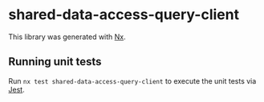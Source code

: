 # shared-data-access-query-client

This library was generated with [Nx](https://nx.dev).

## Running unit tests

Run `nx test shared-data-access-query-client` to execute the unit tests via [Jest](https://jestjs.io).
